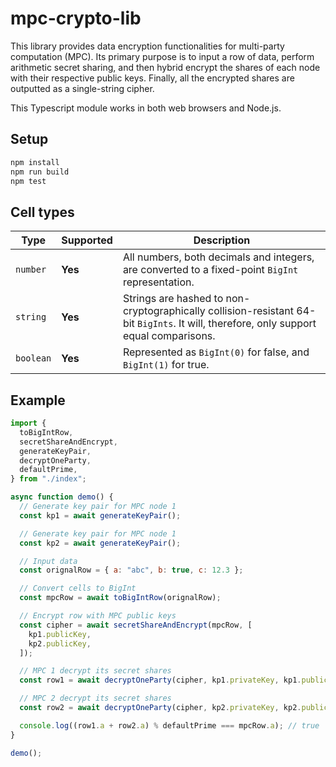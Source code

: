 # mpc-crypto-lib

This library provides data encryption functionalities for multi-party computation (MPC). Its primary purpose is to input a row of data, perform arithmetic secret sharing, and then hybrid encrypt the shares of each node with their respective public keys. Finally, all the encrypted shares are outputted as a single-string cipher.

This Typescript module works in both web browsers and Node.js.

## Setup

```sh
npm install
npm run build
npm test
```

## Cell types

| Type      | Supported | Description                                                                                                                           |
| --------- | --------- | ------------------------------------------------------------------------------------------------------------------------------------- |
| `number`  | **Yes**   | All numbers, both decimals and integers, are converted to a fixed-point `BigInt` representation.                                      |
| `string`  | **Yes**   | Strings are hashed to non-cryptographically collision-resistant 64-bit `BigInts`. It will, therefore, only support equal comparisons. |
| `boolean` | **Yes**   | Represented as `BigInt(0)` for false, and `BigInt(1)` for true.                                                                       |

## Example

```js
import {
  toBigIntRow,
  secretShareAndEncrypt,
  generateKeyPair,
  decryptOneParty,
  defaultPrime,
} from "./index";

async function demo() {
  // Generate key pair for MPC node 1
  const kp1 = await generateKeyPair();

  // Generate key pair for MPC node 1
  const kp2 = await generateKeyPair();

  // Input data
  const orignalRow = { a: "abc", b: true, c: 12.3 };

  // Convert cells to BigInt
  const mpcRow = await toBigIntRow(orignalRow);

  // Encrypt row with MPC public keys
  const cipher = await secretShareAndEncrypt(mpcRow, [
    kp1.publicKey,
    kp2.publicKey,
  ]);

  // MPC 1 decrypt its secret shares
  const row1 = await decryptOneParty(cipher, kp1.privateKey, kp1.publicKey);

  // MPC 2 decrypt its secret shares
  const row2 = await decryptOneParty(cipher, kp2.privateKey, kp2.publicKey);

  console.log((row1.a + row2.a) % defaultPrime === mpcRow.a); // true
}

demo();
```
